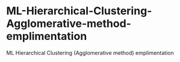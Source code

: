 # ML-Hierarchical-Clustering-Agglomerative-method-emplimentation
ML Hierarchical Clustering (Agglomerative method) emplimentation
